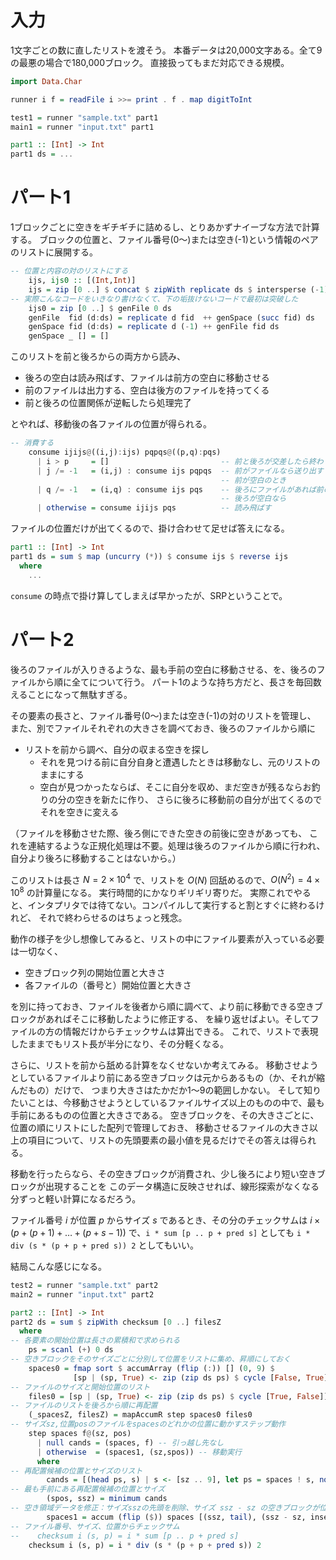 # 入力

1文字ごとの数に直したリストを渡そう。
本番データは20,000文字ある。全て9の最悪の場合で180,000ブロック。
直接扱ってもまだ対応できる規模。

```haskell
import Data.Char

runner i f = readFile i >>= print . f . map digitToInt

test1 = runner "sample.txt" part1
main1 = runner "input.txt" part1

part1 :: [Int] -> Int
part1 ds = ...
```

# パート1

1ブロックごとに空きをギチギチに詰めるし、とりあかずナイーブな方法で計算する。
ブロックの位置と、ファイル番号(0～)または空き(-1)という情報のペアのリストに展開する。

```haskell
-- 位置と内容の対のリストにする
    ijs, ijs0 :: [(Int,Int)]
    ijs = zip [0 ..] $ concat $ zipWith replicate ds $ intersperse (-1) [0 ..]
-- 実際こんなコードをいきなり書けなくて、下の垢抜けないコードで最初は突破した
    ijs0 = zip [0 ..] $ genFile 0 ds
    genFile  fid (d:ds) = replicate d fid  ++ genSpace (succ fid) ds
    genSpace fid (d:ds) = replicate d (-1) ++ genFile fid ds
    genSpace _ [] = []
```

このリストを前と後ろからの両方から読み、

- 後ろの空白は読み飛ばす、ファイルは前方の空白に移動させる
- 前のファイルは出力する、空白は後方のファイルを持ってくる
- 前と後ろの位置関係が逆転したら処理完了

とやれば、移動後の各ファイルの位置が得られる。

```haskell
-- 消費する
    consume ijijs@((i,j):ijs) pqpqs@((p,q):pqs)
      | i > p     = []                         -- 前と後ろが交差したら終わり
      | j /= -1   = (i,j) : consume ijs pqpqs  -- 前がファイルなら送り出す
                                               -- 前が空白のとき
      | q /= -1   = (i,q) : consume ijs pqs    -- 後ろにファイルがあれば前の空白に移動させて出力
                                               -- 後ろが空白なら
      | otherwise = consume ijijs pqs          -- 読み飛ばす
```

ファイルの位置だけが出てくるので、掛け合わせて足せば答えになる。

```haskell
part1 :: [Int] -> Int
part1 ds = sum $ map (uncurry (*)) $ consume ijs $ reverse ijs
  where
    ...
```

`consume` の時点で掛け算してしまえば早かったが、SRPということで。

# パート2

後ろのファイルが入りきるような、最も手前の空白に移動させる、を、後ろのファイルから順に全てについて行う。
パート1のような持ち方だと、長さを毎回数えることになって無駄すぎる。

その要素の長さと、ファイル番号(0～)または空き(-1)の対のリストを管理し、
また、別でファイルそれぞれの大きさを調べておき、後ろのファイルから順に

- リストを前から調べ、自分の収まる空きを探し
  - それを見つける前に自分自身と遭遇したときは移動なし、元のリストのままにする
  - 空白が見つかったならば、そこに自分を収め、まだ空きが残るならお釣りの分の空きを新たに作り、
さらに後ろに移動前の自分が出てくるのでそれを空きに変える

（ファイルを移動させた際、後ろ側にできた空きの前後に空きがあっても、
これを連結するような正規化処理は不要。処理は後ろのファイルから順に行われ、
自分より後ろに移動することはないから。）

このリストは長さ $N = 2 \times 10^4$ で、リストを $O(N)$ 回舐めるので、$O(N^2) = 4 \times 10^8$ の計算量になる。
実行時間的にかなりギリギリ寄りだ。
実際これでやると、インタプリタでは待てない。コンパイルして実行すると割とすぐに終わるけれど、
それで終わらせるのはちょっと残念。

動作の様子を少し想像してみると、リストの中にファイル要素が入っている必要は一切なく、

- 空きブロック列の開始位置と大きさ
- 各ファイルの（番号と）開始位置と大きさ

を別に持っておき、ファイルを後者から順に調べて、より前に移動できる空きブロックがあればそこに移動したように修正する、
を繰り返せばよい。そしてファイルの方の情報だけからチェックサムは算出できる。
これで、リストで表現したままでもリスト長が半分になり、その分軽くなる。

さらに、リストを前から舐める計算をなくせないか考えてみる。
移動させようとしているファイルより前にある空きブロックは元からあるもの（か、それが縮んだもの）だけで、
つまり大きさはたかだか1～9の範囲しかない。
そして知りたいことは、今移動させようとしているファイルサイズ以上のものの中で、最も手前にあるものの位置と大きさである。
空きブロックを、その大きさごとに、位置の順にリストにした配列で管理しておき、
移動させるファイルの大きさ以上の項目について、リストの先頭要素の最小値を見るだけでその答えは得られる。

移動を行ったらなら、その空きブロックが消費され、少し後ろにより短い空きブロックが出現することを
このデータ構造に反映させれば、線形探索がなくなる分ずっと軽い計算になるだろう。

ファイル番号 $i$ が位置 $p$ からサイズ $s$ であるとき、その分のチェックサムは
$i \times \left (p + (p+1) + \dots + (p+s-1) \right)$
で、`i * sum [p .. p + pred s]` としても `i * div (s * (p + p + pred s)) 2` としてもいい。

結局こんな感じになる。

```haskell
test2 = runner "sample.txt" part2
main2 = runner "input.txt" part2

part2 :: [Int] -> Int
part2 ds = sum $ zipWith checksum [0 ..] filesZ
  where
-- 各要素の開始位置は長さの累積和で求められる
    ps = scanl (+) 0 ds
-- 空きブロックをそのサイズごとに分別して位置をリストに集め、昇順にしておく
    spaces0 = fmap sort $ accumArray (flip (:)) [] (0, 9) $
              [sp | (sp, True) <- zip (zip ds ps) $ cycle [False, True]]
-- ファイルのサイズと開始位置のリスト
    files0 = [sp | (sp, True) <- zip (zip ds ps) $ cycle [True, False]]
-- ファイルのリストを後ろから順に再配置
    (_spacesZ, filesZ) = mapAccumR step spaces0 files0
-- サイズsz,位置posのファイルをspacesのどれかの位置に動かすステップ動作
    step spaces f@(sz, pos)
      | null cands = (spaces, f) -- 引っ越し先なし
      | otherwise  = (spaces1, (sz,spos)) -- 移動実行
      where
-- 再配置候補の位置とサイズのリスト
        cands = [(head ps, s) | s <- [sz .. 9], let ps = spaces ! s, not $ null ps, let p = head ps, p < pos]
-- 最も手前にある再配置候補の位置とサイズ
        (spos, ssz) = minimum cands
-- 空き領域データを修正：サイズsszの先頭を削除、サイズ ssz - sz の空きブロックが位置 spos + sz に出現
        spaces1 = accum (flip ($)) spaces [(ssz, tail), (ssz - sz, insert (spos + sz))]
-- ファイル番号、サイズ、位置からチェックサム
--    checksum i (s, p) = i * sum [p .. p + pred s]
    checksum i (s, p) = i * div (s * (p + p + pred s)) 2
```
